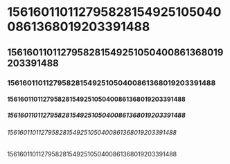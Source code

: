 # 1561601101127958281549251050400861368019203391488

## 1561601101127958281549251050400861368019203391488

### 1561601101127958281549251050400861368019203391488

#### 1561601101127958281549251050400861368019203391488

##### 1561601101127958281549251050400861368019203391488

###### 1561601101127958281549251050400861368019203391488

1561601101127958281549251050400861368019203391488
